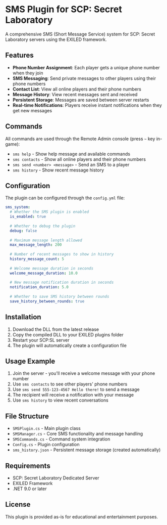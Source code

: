 # SMS Plugin for SCP: Secret Laboratory

A comprehensive SMS (Short Message Service) system for SCP: Secret Laboratory servers using the EXILED framework.

## Features

- **Phone Number Assignment**: Each player gets a unique phone number when they join
- **SMS Messaging**: Send private messages to other players using their phone numbers
- **Contact List**: View all online players and their phone numbers
- **Message History**: View recent messages sent and received
- **Persistent Storage**: Messages are saved between server restarts
- **Real-time Notifications**: Players receive instant notifications when they get new messages

## Commands

All commands are used through the Remote Admin console (press `~` key in-game):

- `sms help` - Show help message and available commands
- `sms contacts` - Show all online players and their phone numbers
- `sms send <number> <message>` - Send an SMS to a player
- `sms history` - Show recent message history

## Configuration

The plugin can be configured through the `config.yml` file:

```yaml
sms_system:
  # Whether the SMS plugin is enabled
  is_enabled: true
  
  # Whether to debug the plugin
  debug: false
  
  # Maximum message length allowed
  max_message_length: 200
  
  # Number of recent messages to show in history
  history_message_count: 5
  
  # Welcome message duration in seconds
  welcome_message_duration: 10.0
  
  # New message notification duration in seconds
  notification_duration: 5.0
  
  # Whether to save SMS history between rounds
  save_history_between_rounds: true
```

## Installation

1. Download the DLL from the latest release
2. Copy the compiled DLL to your EXILED plugins folder
3. Restart your SCP:SL server
4. The plugin will automatically create a configuration file

## Usage Example

1. Join the server - you'll receive a welcome message with your phone number
2. Use `sms contacts` to see other players' phone numbers
3. Use `sms send 555-123-4567 Hello there!` to send a message
4. The recipient will receive a notification with your message
5. Use `sms history` to view recent conversations

## File Structure

- `SMSPlugin.cs` - Main plugin class
- `SMSManager.cs` - Core SMS functionality and message handling
- `SMSCommands.cs` - Command system integration
- `Config.cs` - Plugin configuration
- `sms_history.json` - Persistent message storage (created automatically)

## Requirements

- SCP: Secret Laboratory Dedicated Server
- EXILED Framework
- .NET 9.0 or later

## License

This plugin is provided as-is for educational and entertainment purposes. 
